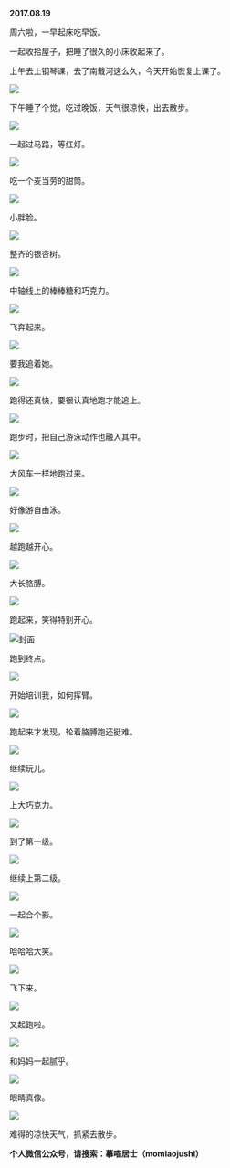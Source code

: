 
          
**2017.08.19**

周六啦，一早起床吃早饭。

一起收拾屋子，把睡了很久的小床收起来了。

上午去上钢琴课，去了南戴河这么久，今天开始恢复上课了。


![](http://wx3.sinaimg.cn/large/627d9660ly1fipb6vjc5rj20yg0mzdj6.jpg)


下午睡了个觉，吃过晚饭，天气很凉快，出去散步。


![](http://wx3.sinaimg.cn/large/627d9660ly1fipb6ykrwuj20yg0mz415.jpg)


一起过马路，等红灯。


![](http://wx3.sinaimg.cn/large/627d9660ly1fipb6w8g3lj20yg0mzq6k.jpg)


吃一个麦当劳的甜筒。


![](http://wx3.sinaimg.cn/large/627d9660ly1fipb6wj92yj20yg0mzwh2.jpg)


小胖脸。


![](http://wx3.sinaimg.cn/large/627d9660ly1fipb6vwrgfj20yg0mztbf.jpg)


整齐的银杏树。


![](http://wx3.sinaimg.cn/large/627d9660ly1fipb6w23pvj20yg0mz0y5.jpg)


中轴线上的棒棒糖和巧克力。


![](http://wx3.sinaimg.cn/large/627d9660ly1fipb6yd6lej20yg0mztbz.jpg)


飞奔起来。


![](http://wx3.sinaimg.cn/large/627d9660ly1fipb6x12imj20yg0mzdij.jpg)


要我追着她。


![](http://wx3.sinaimg.cn/large/627d9660ly1fipb6vqbfjj20yg0mzq5s.jpg)


跑得还真快，要很认真地跑才能追上。


![](http://wx3.sinaimg.cn/large/627d9660ly1fipb6ww9z3j20yg0mz77q.jpg)


跑步时，把自己游泳动作也融入其中。


![](http://wx3.sinaimg.cn/large/627d9660ly1fipb6xmtkmj20yg0mz772.jpg)


大风车一样地跑过来。


![](http://wx3.sinaimg.cn/large/627d9660ly1fipb6x6xo3j20yg0mzgo7.jpg)


好像游自由泳。


![](http://wx3.sinaimg.cn/large/627d9660ly1fipb6uzf7gj20yg0mzdi8.jpg)


越跑越开心。


![](http://wx3.sinaimg.cn/large/627d9660ly1fipb6vc0j2j20yg0mzmzn.jpg)


大长胳膊。


![](http://wx3.sinaimg.cn/large/627d9660ly1fipb6wdnqhj20yg0mz40t.jpg)


跑起来，笑得特别开心。


![](http://wx3.sinaimg.cn/large/627d9660ly1fipb6xc5nfj20yg0mzq57.jpg)封面


跑到终点。


![](http://wx3.sinaimg.cn/large/627d9660ly1fipb6upx20j20yg0mzdi4.jpg)


开始培训我，如何挥臂。


![](http://wx3.sinaimg.cn/large/627d9660ly1fipb6yzbquj20yg0mz77r.jpg)


跑起来才发现，轮着胳膊跑还挺难。


![](http://wx3.sinaimg.cn/large/627d9660ly1fipb6zgzidj20yg0mzadc.jpg)


继续玩儿。


![](http://wx3.sinaimg.cn/large/627d9660ly1fipb6zc7q1j20yg0mzdjz.jpg)


上大巧克力。


![](http://wx3.sinaimg.cn/large/627d9660ly1fipb6xs4yxj20yg0mzn1w.jpg)


到了第一级。


![](http://wx3.sinaimg.cn/large/627d9660ly1fipb6wr0x6j20yg0mzjw9.jpg)


继续上第二级。


![](http://wx3.sinaimg.cn/large/627d9660ly1fipb6zrhmij20yg0mzadw.jpg)


一起合个影。


![](http://wx3.sinaimg.cn/large/627d9660ly1fipb6y4904j20yg0mz42z.jpg)


哈哈哈大笑。


![](http://wx3.sinaimg.cn/large/627d9660ly1fipb6z3y6oj20yg0mztd9.jpg)


飞下来。


![](http://wx3.sinaimg.cn/large/627d9660ly1fipb6v5k0sj20yg0mzq8h.jpg)


又起跑啦。


![](http://wx3.sinaimg.cn/large/627d9660ly1fipb6yttccj20yg0mz0yn.jpg)


和妈妈一起腻乎。


![](http://wx3.sinaimg.cn/large/627d9660ly1fipb6xx2umj20yg0mzq5p.jpg)


眼睛真像。


![](http://wx3.sinaimg.cn/large/627d9660ly1fipb6zm4a6j20yg0mztbg.jpg)


难得的凉快天气，抓紧去散步。


**个人微信公众号，请搜索：摹喵居士（momiaojushi）**

        